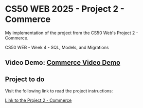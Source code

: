 # CS50 WEB 2025 - Project 2 - Commerce

My implementation of the project from the CS50 Web's  Project 2 - Commerce.

CS50 WEB - Week 4 - SQL, Models, and Migrations

## Video Demo: [Commerce Video Demo](https://youtu.be/5VsrKXhgjgc)

## Project to do

Visit the following link to read the project instructions:

[Link to the Project 2 - Commerce](https://cs50.harvard.edu/web/projects/2/commerce)
